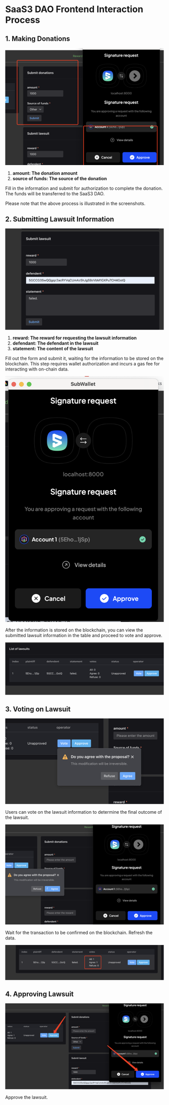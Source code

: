 # SaaS3 DAO Frontend Interaction Process

## 1. Making Donations

![image-20230606135336564](assets/image-20230606135336564.png)

1. **amount: The donation amount**
2. **source of funds: The source of the donation**

Fill in the information and submit for authorization to complete the donation. The funds will be transferred to the SaaS3 DAO.

Please note that the above process is illustrated in the screenshots.

## 2. Submitting Lawsuit Information

![image-20230606134510822](assets/image-20230606134510822.png)

1. **reward: The reward for requesting the lawsuit information**
2. **defendant: The defendant in the lawsuit**
3. **statement: The content of the lawsuit**

Fill out the form and submit it, waiting for the information to be stored on the blockchain. This step requires wallet authorization and incurs a gas fee for interacting with on-chain data.

![image-20230606134830691](assets/image-20230606134830691.png)

After the information is stored on the blockchain, you can view the submitted lawsuit information in the table and proceed to vote and approve.

![image-20230606134549750](assets/image-20230606134549750.png)


## 3. Voting on Lawsuit

![image-20230606134633676](assets/image-20230606134633676.png)

Users can vote on the lawsuit information to determine the final outcome of the lawsuit.

![image-20230606134745707](assets/image-20230606134745707.png)

Wait for the transaction to be confirmed on the blockchain. Refresh the data.

![image-20230606134811518](assets/image-20230606134811518.png)

## 4. Approving Lawsuit

![image-20230606134910924](assets/image-20230606134910924.png)

Approve the lawsuit.